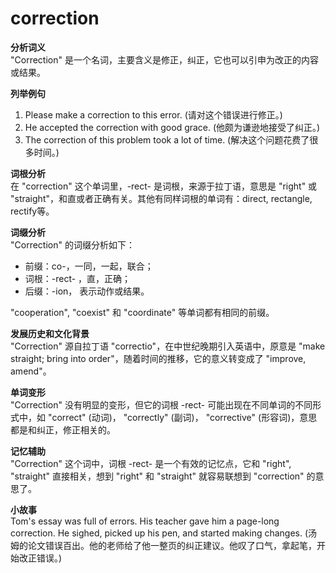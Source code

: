 # correction

**分析词义**  
"Correction" 是一个名词，主要含义是修正，纠正，它也可以引申为改正的内容或结果。

  

**列举例句**

  

1.  Please make a correction to this error. (请对这个错误进行修正。)
2.  He accepted the correction with good grace. (他颇为谦逊地接受了纠正。)
3.  The correction of this problem took a lot of time. (解决这个问题花费了很多时间。)

  

**词根分析**  
在 "correction" 这个单词里，-rect- 是词根，来源于拉丁语，意思是 "right" 或 "straight"，和直或者正确有关。其他有同样词根的单词有：direct, rectangle, rectify等。

  

**词缀分析**  
"Correction" 的词缀分析如下：

  

*   前缀：co-，一同，一起，联合；
*   词根：-rect- ，直，正确；
*   后缀：-ion， 表示动作或结果。

  

"cooperation", "coexist" 和 "coordinate" 等单词都有相同的前缀。

  

**发展历史和文化背景**  
"Correction" 源自拉丁语 "correctio"，在中世纪晚期引入英语中，原意是 "make straight; bring into order"，随着时间的推移，它的意义转变成了 "improve, amend"。

  

**单词变形**  
"Correction" 没有明显的变形，但它的词根 -rect- 可能出现在不同单词的不同形式中，如 "correct" (动词)， "correctly" (副词)， "corrective" (形容词)，意思都是和纠正，修正相关的。

  

**记忆辅助**  
"Correction" 这个词中，词根 -rect- 是一个有效的记忆点，它和 "right", "straight" 直接相关，想到 "right" 和 "straight" 就容易联想到 "correction" 的意思了。

  

**小故事**  
Tom's essay was full of errors. His teacher gave him a page-long correction. He sighed, picked up his pen, and started making changes. (汤姆的论文错误百出。他的老师给了他一整页的纠正建议。他叹了口气，拿起笔，开始改正错误。)
